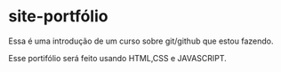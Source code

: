 # site-portfólio
Essa é uma introdução de um curso sobre git/github que estou fazendo.

Esse portifólio será feito usando HTML,CSS e JAVASCRIPT.
